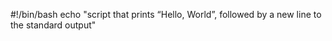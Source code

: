 #!/bin/bash
echo "script that prints “Hello, World”, followed by a new line to the standard output"
